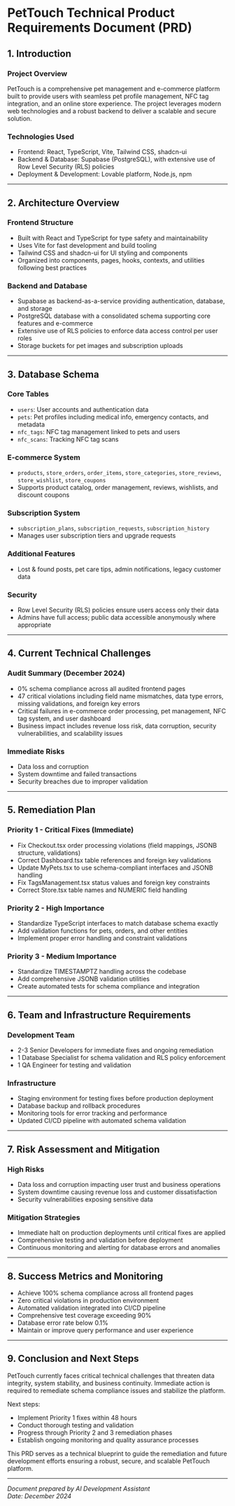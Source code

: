 # PetTouch Technical Product Requirements Document (PRD)

## 1. Introduction

### Project Overview
PetTouch is a comprehensive pet management and e-commerce platform built to provide users with seamless pet profile management, NFC tag integration, and an online store experience. The project leverages modern web technologies and a robust backend to deliver a scalable and secure solution.

### Technologies Used
- Frontend: React, TypeScript, Vite, Tailwind CSS, shadcn-ui
- Backend & Database: Supabase (PostgreSQL), with extensive use of Row Level Security (RLS) policies
- Deployment & Development: Lovable platform, Node.js, npm

---

## 2. Architecture Overview

### Frontend Structure
- Built with React and TypeScript for type safety and maintainability
- Uses Vite for fast development and build tooling
- Tailwind CSS and shadcn-ui for UI styling and components
- Organized into components, pages, hooks, contexts, and utilities following best practices

### Backend and Database
- Supabase as backend-as-a-service providing authentication, database, and storage
- PostgreSQL database with a consolidated schema supporting core features and e-commerce
- Extensive use of RLS policies to enforce data access control per user roles
- Storage buckets for pet images and subscription uploads

---

## 3. Database Schema

### Core Tables
- `users`: User accounts and authentication data
- `pets`: Pet profiles including medical info, emergency contacts, and metadata
- `nfc_tags`: NFC tag management linked to pets and users
- `nfc_scans`: Tracking NFC tag scans

### E-commerce System
- `products`, `store_orders`, `order_items`, `store_categories`, `store_reviews`, `store_wishlist`, `store_coupons`
- Supports product catalog, order management, reviews, wishlists, and discount coupons

### Subscription System
- `subscription_plans`, `subscription_requests`, `subscription_history`
- Manages user subscription tiers and upgrade requests

### Additional Features
- Lost & found posts, pet care tips, admin notifications, legacy customer data

### Security
- Row Level Security (RLS) policies ensure users access only their data
- Admins have full access; public data accessible anonymously where appropriate

---

## 4. Current Technical Challenges

### Audit Summary (December 2024)
- 0% schema compliance across all audited frontend pages
- 47 critical violations including field name mismatches, data type errors, missing validations, and foreign key errors
- Critical failures in e-commerce order processing, pet management, NFC tag system, and user dashboard
- Business impact includes revenue loss risk, data corruption, security vulnerabilities, and scalability issues

### Immediate Risks
- Data loss and corruption
- System downtime and failed transactions
- Security breaches due to improper validation

---

## 5. Remediation Plan

### Priority 1 - Critical Fixes (Immediate)
- Fix Checkout.tsx order processing violations (field mappings, JSONB structure, validations)
- Correct Dashboard.tsx table references and foreign key validations
- Update MyPets.tsx to use schema-compliant interfaces and JSONB handling
- Fix TagsManagement.tsx status values and foreign key constraints
- Correct Store.tsx table names and NUMERIC field handling

### Priority 2 - High Importance
- Standardize TypeScript interfaces to match database schema exactly
- Add validation functions for pets, orders, and other entities
- Implement proper error handling and constraint validations

### Priority 3 - Medium Importance
- Standardize TIMESTAMPTZ handling across the codebase
- Add comprehensive JSONB validation utilities
- Create automated tests for schema compliance and integration

---

## 6. Team and Infrastructure Requirements

### Development Team
- 2-3 Senior Developers for immediate fixes and ongoing remediation
- 1 Database Specialist for schema validation and RLS policy enforcement
- 1 QA Engineer for testing and validation

### Infrastructure
- Staging environment for testing fixes before production deployment
- Database backup and rollback procedures
- Monitoring tools for error tracking and performance
- Updated CI/CD pipeline with automated schema validation

---

## 7. Risk Assessment and Mitigation

### High Risks
- Data loss and corruption impacting user trust and business operations
- System downtime causing revenue loss and customer dissatisfaction
- Security vulnerabilities exposing sensitive data

### Mitigation Strategies
- Immediate halt on production deployments until critical fixes are applied
- Comprehensive testing and validation before deployment
- Continuous monitoring and alerting for database errors and anomalies

---

## 8. Success Metrics and Monitoring

- Achieve 100% schema compliance across all frontend pages
- Zero critical violations in production environment
- Automated validation integrated into CI/CD pipeline
- Comprehensive test coverage exceeding 90%
- Database error rate below 0.1%
- Maintain or improve query performance and user experience

---

## 9. Conclusion and Next Steps

PetTouch currently faces critical technical challenges that threaten data integrity, system stability, and business continuity. Immediate action is required to remediate schema compliance issues and stabilize the platform.

Next steps:
- Implement Priority 1 fixes within 48 hours
- Conduct thorough testing and validation
- Progress through Priority 2 and 3 remediation phases
- Establish ongoing monitoring and quality assurance processes

This PRD serves as a technical blueprint to guide the remediation and future development efforts ensuring a robust, secure, and scalable PetTouch platform.

---

*Document prepared by AI Development Assistant*  
*Date: December 2024*
